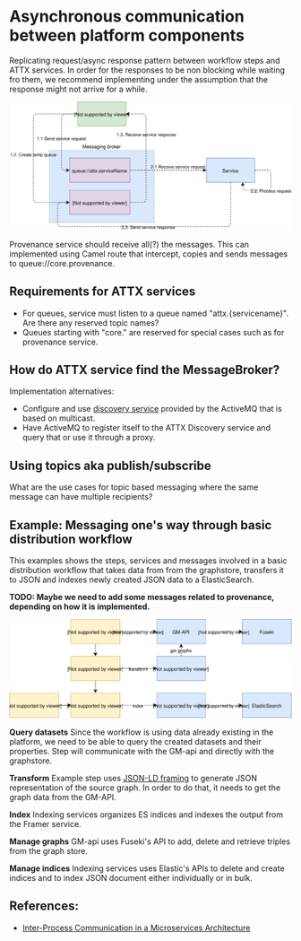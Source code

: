 # Asynchronous communication between platform components


Replicating request/async response pattern between workflow steps and ATTX services. In order for the responses to be non blocking while waiting fro them, we recommend implementing under the assumption that the response might not arrive for a while.

![Figure 1. Request/async response pattern using message broker](images/messaging-request-response.svg)


Provenance service should receive all(?) the messages. This can implemented using Camel route that intercept, copies and sends messages to queue://core.provenance.

## Requirements for ATTX services

* For queues, service must listen to a queue named "attx.{servicename}". Are there any reserved topic names?
* Queues starting with "core." are reserved for special cases such as for provenance service.

## How do ATTX service find the MessageBroker?

Implementation alternatives:

* Configure and use [discovery service](http://activemq.apache.org/discovery.html) provided by the ActiveMQ that is based on multicast.
* Have ActiveMQ to register itself to the ATTX Discovery service and query that or use it through a proxy.


## Using topics aka publish/subscribe

What are the use cases for topic based messaging where the same message can have multiple recipients?

## Example: Messaging one's way through basic distribution workflow

This examples shows the steps, services and messages involved in a basic distribution workflow that takes data from from the graphstore, transfers it to JSON and indexes newly created JSON data to a ElasticSearch.

**TODO: Maybe we need to add some messages related to provenance, depending on how it is implemented.**

![Distribution workflow and services](images/distribution-workflow-basic.svg)

**Query datasets**
Since the workflow is using data already existing in the platform, we need to be able to query the created datasets and their properties. Step will communicate with the GM-api and directly with the graphstore.


**Transform**
Example step uses [JSON-LD framing](https://json-ld.org/spec/latest/json-ld-framing/) to generate JSON representation of the source graph. In order to do that, it needs to get the graph data from the GM-API.

**Index**
Indexing services organizes ES indices and indexes the output from the Framer service.

**Manage graphs**
GM-api uses Fuseki's API to add, delete and retrieve triples from the graph store.


**Manage indices**
Indexing services uses Elastic's APIs to delete and create indices and to index JSON document either individually or in bulk.

## References:

* [Inter-Process Communication in a Microservices Architecture](https://www.nginx.com/blog/building-microservices-inter-process-communication/)
